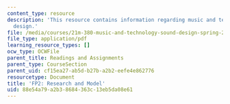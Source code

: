 ```yaml
---
content_type: resource
description: 'This resource contains information regarding music and technology: Sound
  design.'
file: /media/courses/21m-380-music-and-technology-sound-design-spring-2016/88e54a79a2b38684363c13eb5da08e61_MIT21M_380S16_assn_fp2.pdf
file_type: application/pdf
learning_resource_types: []
ocw_type: OCWFile
parent_title: Readings and Assignments
parent_type: CourseSection
parent_uid: cf15ea27-ab5d-b27b-a2b2-eefe4e862776
resourcetype: Document
title: 'FP2: Research and Model'
uid: 88e54a79-a2b3-8684-363c-13eb5da08e61
---
```

